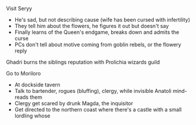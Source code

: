 Visit Seryy
- He's sad, but not describing cause (wife has been cursed with infertility)
- They tell him about the flowers, he figures it out but doesn't say
- Finally learns of the Queen's endgame, breaks down and admits the curse
- PCs don't tell about motive coming from goblin rebels, or the flowery reply

Ghadri burns the siblings reputation with Prolichia wizards guild

Go to Moriloro
- At dockside tavern 
- Talk to bartender, rogues (bluffing), clergy, while invisible Anatoli mind-reads them
- Clergy get scared by drunk Magda, the inquisitor
- Get directed to the northern coast where there's a castle with a small lordling whose 
